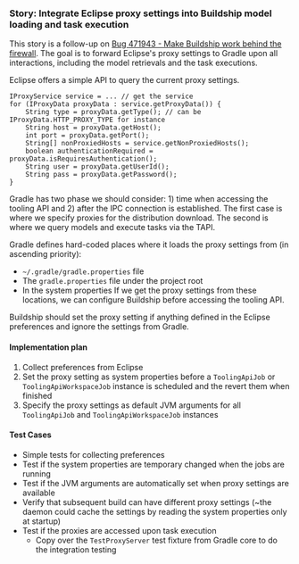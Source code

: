 ### Story: Integrate Eclipse proxy settings into Buildship model loading and task execution

This story is a follow-up on [Bug 471943 - Make Buildship work behind the firewall](https://bugs.eclipse.org/bugs/show_bug.cgi?id=471943). The goal is to forward Eclipse's proxy settings to Gradle upon all interactions, including the model retrievals and the task executions.

Eclipse offers a simple API to query the current proxy settings.

    IProxyService service = ... // get the service
    for (IProxyData proxyData : service.getProxyData()) {
        String type = proxyData.getType(); // can be IProxyData.HTTP_PROXY_TYPE for instance
        String host = proxyData.getHost();
        int port = proxyData.getPort();
        String[] nonProxiedHosts = service.getNonProxiedHosts();
        boolean authenticationRequired = proxyData.isRequiresAuthentication();
        String user = proxyData.getUserId();
        String pass = proxyData.getPassword();
    }

Gradle has two phase we should consider: 1) time when accessing the tooling API and 2) after the IPC connection is established. The first case is where we specify proxies for the distribution download. The second is where we query models and execute tasks via the TAPI.

Gradle defines hard-coded places where it loads the proxy settings from (in ascending priority):
- `~/.gradle/gradle.properties` file
- The `gradle.properties` file under the project root
- In the system properties
If we get the proxy settings from these locations, we can configure Buildship before accessing the tooling API.

Buildship should set the proxy setting if anything defined in the Eclipse preferences and ignore the settings from Gradle.

#### Implementation plan
1. Collect preferences from Eclipse
2. Set the proxy setting as system properties before a `ToolingApiJob` or `ToolingApiWorkspaceJob` instance is scheduled and the revert them when finished
3. Specify the proxy settings as default JVM arguments for all `ToolingApiJob` and `ToolingApiWorkspaceJob` instances

#### Test Cases
- Simple tests for collecting preferences
- Test if the system properties are temporary changed when the jobs are running
- Test if the JVM arguments are automatically set when proxy settings are available
- Verify that subsequent build can have different proxy settings (~the daemon could cache the settings by reading the system properties only at startup)
- Test if the proxies are accessed upon task execution
  - Copy over the `TestProxyServer` test fixture from Gradle core to do the integration testing
